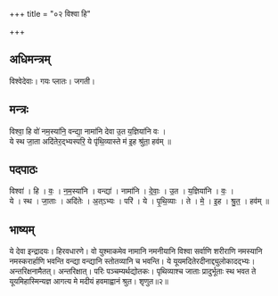 +++
title = "०२ विश्वा हि"

+++
## अधिमन्त्रम्
विश्वेदेवाः। गयः प्लातः। जगती।

## मन्त्रः
विश्वा॒ हि वो॑ नम॒स्या॑नि॒ वन्द्या॒ नामा॑नि देवा उ॒त य॒ज्ञिया॑नि वः ।  
ये स्थ जा॒ता अदि॑तेर॒द्भ्यस्परि॒ ये पृ॑थि॒व्यास्ते म॑ इ॒ह श्रु॑ता॒ हव॑म् ॥

## पदपाठः
विश्वा॑ । हि । वः॒ । न॒म॒स्या॑नि । वन्द्या॑ । नामा॑नि । दे॒वाः॒ । उ॒त । य॒ज्ञिया॑नि । वः॒ ।  
ये । स्थ । जा॒ताः । अदि॑तेः । अ॒त्ऽभ्यः । परि॑ । ये । पृ॒थि॒व्याः । ते । मे॒ । इ॒ह । श्रु॒त॒ । हव॑म् ॥

## भाष्यम्
ये देवा इन्द्रादयः। हिरवधारणे। वो युश्माकमेव नामानि नमनीयानि विश्वा सर्वाणि शरीराणि नमस्यानि नमस्करार्हाणि भवन्ति वन्द्या वन्द्यानि स्तोतव्यानि च भवन्ति। ये यूयमदितेरदीनाद्द्युलोकादद्भ्यः। अन्तरिक्षनामैतत्। अन्तरिक्षात्। परिः पञ्चम्यर्थद्योतकः। पृथिव्याश्च जाताः प्रादुर्भूताः स्थ भवत ते यूयमिहास्मिन्यज्ञ आगत्य मे मदीयं हवमाह्वानं श्रुत। शृणुत॥२॥